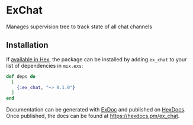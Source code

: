 # ExChat

Manages supervision tree to track state of all chat channels

## Installation

If [available in Hex](https://hex.pm/docs/publish), the package can be installed
by adding `ex_chat` to your list of dependencies in `mix.exs`:

```elixir
def deps do
  [
    {:ex_chat, "~> 0.1.0"}
  ]
end
```

Documentation can be generated with [ExDoc](https://github.com/elixir-lang/ex_doc)
and published on [HexDocs](https://hexdocs.pm). Once published, the docs can
be found at <https://hexdocs.pm/ex_chat>.

